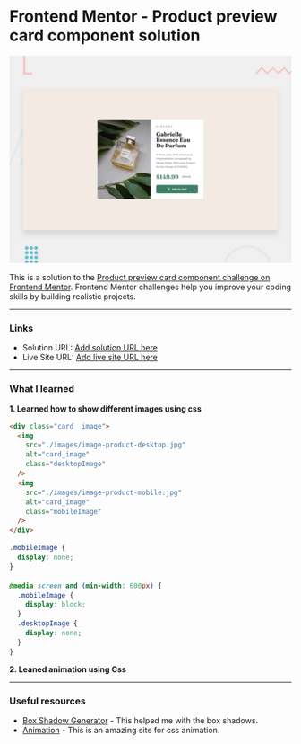 # Frontend Mentor - Product preview card component solution

![Design preview for the Product preview card component coding challenge](./design/desktop-preview.jpg)

This is a solution to the [Product preview card component challenge on Frontend Mentor](https://www.frontendmentor.io/challenges/product-preview-card-component-GO7UmttRfa). Frontend Mentor challenges help you improve your coding skills by building realistic projects.

---

### Links

- Solution URL: [Add solution URL here](https://your-solution-url.com)
- Live Site URL: [Add live site URL here](https://kush-card.netlify.app/)

---

### What I learned

**1. Learned how to show different images using css**

```html
<div class="card__image">
  <img
    src="./images/image-product-desktop.jpg"
    alt="card_image"
    class="desktopImage"
  />
  <img
    src="./images/image-product-mobile.jpg"
    alt="card_image"
    class="mobileImage"
  />
</div>
```

```css
.mobileImage {
  display: none;
}

@media screen and (min-width: 600px) {
  .mobileImage {
    display: block;
  }
  .desktopImage {
    display: none;
  }
}
```

**2. Leaned animation using Css**

---

### Useful resources

- [Box Shadow Generator](https://getcssscan.com/css-box-shadow-examples) - This helped me with the box shadows.
- [Animation](https://animista.net/play/text/tracking-in/tracking-in-expand) - This is an amazing site for css animation.
